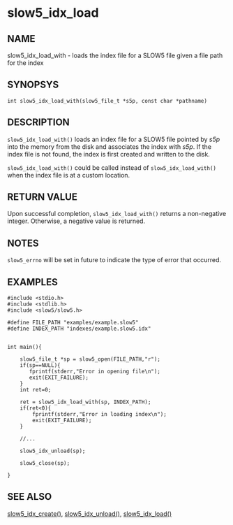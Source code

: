 # slow5_idx_load

## NAME
slow5_idx_load_with - loads the index file for a SLOW5 file given a file path for the index

## SYNOPSYS
`int slow5_idx_load_with(slow5_file_t *s5p, const char *pathname)`

## DESCRIPTION
`slow5_idx_load_with()` loads an index file for a SLOW5 file pointed by *s5p* into the memory from the disk and associates the index with *s5p*. If the index file is not found, the index is first created and written to the disk.

`slow5_idx_load_with()` could be called instead of `slow5_idx_load_with()` when the index file is at a custom location.

## RETURN VALUE
Upon successful completion, `slow5_idx_load_with()` returns a non-negative integer. Otherwise, a negative value is returned.

## NOTES
`slow5_errno` will be set in future to indicate the type of error that occurred.

## EXAMPLES

```
#include <stdio.h>
#include <stdlib.h>
#include <slow5/slow5.h>

#define FILE_PATH "examples/example.slow5"
#define INDEX_PATH "indexes/example.slow5.idx"


int main(){

    slow5_file_t *sp = slow5_open(FILE_PATH,"r");
    if(sp==NULL){
       fprintf(stderr,"Error in opening file\n");
       exit(EXIT_FAILURE);
    }
    int ret=0;

    ret = slow5_idx_load_with(sp, INDEX_PATH);
    if(ret<0){
        fprintf(stderr,"Error in loading index\n");
        exit(EXIT_FAILURE);
    }

    //...

    slow5_idx_unload(sp);

    slow5_close(sp);

}
```

## SEE ALSO

[slow5_idx_create()](../slow5_idx_create.md), [slow5_idx_unload()](../slow5_idx_unload.md), [slow5_idx_load()](../slow5_idx_load.md)
